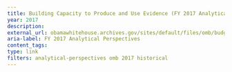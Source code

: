 ```yaml
---
title: Building Capacity to Produce and Use Evidence (FY 2017 Analytical Perspectives - Chapter 7)
year: 2017
description: 
external_url: obamawhitehouse.archives.gov/sites/default/files/omb/budget/fy2017/assets/fact_sheets/Building%20and%20Using%20Evidence.pdf
aria-label: FY 2017 Analytical Perspectives
content_tags: 
type: link
filters: analytical-perspectives omb 2017 historical
---
```

